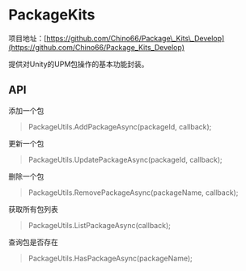 # PackageKits

项目地址：[https://github.com/Chino66/Package\_Kits\_Develop](https://github.com/Chino66/Package_Kits_Develop)

提供对Unity的UPM包操作的基本功能封装。

## API

添加一个包

> PackageUtils.AddPackageAsync(packageId, callback);

更新一个包

> PackageUtils.UpdatePackageAsync(packageId, callback);

删除一个包

> PackageUtils.RemovePackageAsync(packageName, callback);

获取所有包列表

> PackageUtils.ListPackageAsync(callback);

查询包是否存在

> PackageUtils.HasPackageAsync(packageName);